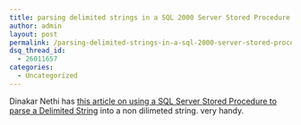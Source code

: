 ```yaml
---
title: parsing delimited strings in a SQL 2000 Server Stored Procedure
author: admin
layout: post
permalink: /parsing-delimited-strings-in-a-sql-2000-server-stored-procedure/
dsq_thread_id:
  - 26011657
categories:
  - Uncategorized
---
```

Dinakar Nethi has [this article on using a SQL Server Stored Procedure to parse a Delimited String][1] into a non dilimeted string. very handy.

 [1]: http://dotnetjunkies.com/WebLog/dinakar/articles/12389.aspx